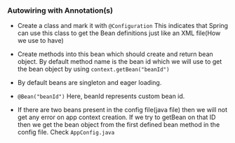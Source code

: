 ### Autowiring with Annotation(s)

- Create a class and mark it with ``@Configuration`` This indicates that Spring can use this class to get the Bean definitions just like an XML file(How we use to have)

- Create methods into this bean which should create and return bean object. By default method name is the bean id which we will use to get the bean object by using ``context.getBean("beanId")``

- By default beans are singleton and eager loading.

- ``@Bean("beanId")`` Here, beanId represents custom bean id.

- If there are two beans present in the config file(java file) then we will not get any error on app context creation. If we try to getBean on that ID then we get the bean object from the first defined bean method in the config file. Check ``AppConfig.java``